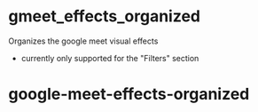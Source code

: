 # gmeet_effects_organized
Organizes the google meet visual effects
- currently only supported for the "Filters" section

# google-meet-effects-organized
